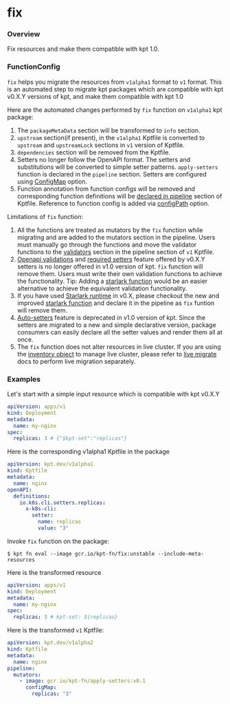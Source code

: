 # fix

### Overview

<!--mdtogo:Short-->

Fix resources and make them compatible with kpt 1.0.

<!--mdtogo-->

### FunctionConfig

<!--mdtogo:Long-->

`fix` helps you migrate the resources from `v1alpha1` format to `v1` format.
This is an automated step to migrate kpt packages which are compatible with kpt v0.X.Y
versions of kpt, and make them compatible with kpt 1.0

Here are the automated changes performed by `fix` function on `v1alpha1` kpt package:

1. The `packageMetaData` section will be transformed to `info` section.
2. `upstream` section(if present), in the `v1alpha1` Kptfile is converted to `upstream`
   and `upstreamLock` sections in `v1` version of Kptfile.
3. `dependencies` section will be removed from the Kptfile.
4. Setters no longer follow the OpenAPI format. The setters and substitutions will be converted
   to simple setter patterns. `apply-setters` function is declared in the `pipeline` section.
   Setters are configured using [ConfigMap] option.
5. Function annotation from function configs will be removed and corresponding
   function definitions will be [declared in pipeline] section of Kptfile. Reference
   to function config is added via [configPath] option.

Limitations of `fix` function:

1. All the functions are treated as mutators by the `fix` function while migrating and are added to
   the mutators section in the pipeline. Users must manually go through the functions
   and move the validator functions to the [validators] section in the pipeline section
   of `v1` Kptfile.
2. [Openapi validations] and [required setters] feature offered by v0.X.Y setters is
   no longer offered in v1.0 version of kpt. `fix` function will remove them.
   Users must write their own validation functions to achieve the functionality.
   Tip: Adding a [starlark function] would be an easier alternative to achieve the
   equivalent validation functionality.
3. If you have used [Starlark runtime] in v0.X, please checkout the new and improved
   [starlark function] and declare it in the pipeline as `fix` funtion will remove them.
4. [Auto-setters] feature is deprecated in v1.0 version of kpt. Since the setters are
   migrated to a new and simple declarative version, package consumers can easily
   declare all the setter values and render them all at once.
5. The `fix` function does not alter resources in live cluster.
   If you are using the [inventory object] to manage live cluster, please
   refer to [live migrate] docs to perform live migration separately.

<!--mdtogo-->

### Examples

<!--mdtogo:Examples-->

Let's start with a simple input resource which is compatible with kpt v0.X.Y

```yaml
apiVersion: apps/v1
kind: Deployment
metadata:
  name: my-nginx
spec:
  replicas: 3 # {"$kpt-set":"replicas"}
```

Here is the corresponding v1alpha1 Kptfile in the package

```yaml
apiVersion: kpt.dev/v1alpha1
kind: Kptfile
metadata:
  name: nginx
openAPI:
  definitions:
    io.k8s.cli.setters.replicas:
      x-k8s-cli:
        setter:
          name: replicas
          value: "3"
```

Invoke `fix` function on the package:

```shell
$ kpt fn eval --image gcr.io/kpt-fn/fix:unstable --include-meta-resources
```

Here is the transformed resource

```yaml
apiVersion: apps/v1
kind: Deployment
metadata:
  name: my-nginx
spec:
  replicas: 3 # kpt-set: ${replicas}
```

Here is the transformed `v1` Kptfile:

```yaml
apiVersion: kpt.dev/v1alpha2
kind: Kptfile
metadata:
  name: nginx
pipeline:
  mutators:
    - image: gcr.io/kpt-fn/apply-setters:v0.1
      configMap:
        replicas: "3"
```

<!--mdtogo-->

[validators]: https://kpt.dev/book/04-using-functions/02-declaring-and-running-functions-in-a-package
[openapi validations]: https://googlecontainertools.github.io/kpt/guides/producer/setters/#openapi-validations
[required setters]: https://googlecontainertools.github.io/kpt/guides/producer/setters/#required-setters
[starlark function]: https://catalog.kpt.dev/starlark/v0.1/
[starlark runtime]: https://googlecontainertools.github.io/kpt/guides/producer/functions/starlark/
[auto-setters]: https://googlecontainertools.github.io/kpt/concepts/setters/#auto-setters
[inventory object]: https://googlecontainertools.github.io/kpt/reference/live/alpha/#what-is-an-inventory-object
[live migrate]: https://googlecontainertools.github.io/kpt/reference/live/alpha/
[configpath]: https://kpt.dev/book/04-using-functions/01-declarative-function-execution?id=configpath
[declared in pipeline]: https://kpt.dev/book/04-using-functions/01-declarative-function-execution?id=_41-declarative-function-execution
[Configmap]: https://kpt.dev/book/04-using-functions/01-declarative-function-execution?id=configmap

